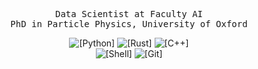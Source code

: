 <p align="center">
    <samp>
    Data Scientist at Faculty AI
    <br>
    PhD in Particle Physics, University of Oxford 
    </samp>
</p>

<p align="center">
    <img alt="[Python]" src="https://img.shields.io/badge/-Python-ffda4d?style=flat&logo=Python">
    <img alt="[Rust]" src="https://shields.io/badge/-Rust-3776AB?style=flat&logo=rust">
    <img alt="[C++]" src="https://img.shields.io/badge/-C++-blue?logo=cplusplus"><br>
    <img alt="[Shell]" src="https://img.shields.io/badge/-Shells-4EAA25?style=flat&logo=gnubash&logoColor=white">
    <img alt="[Git]" src="https://img.shields.io/badge/-Git-F05032?style=flat&logo=git&logoColor=white">
</p>
